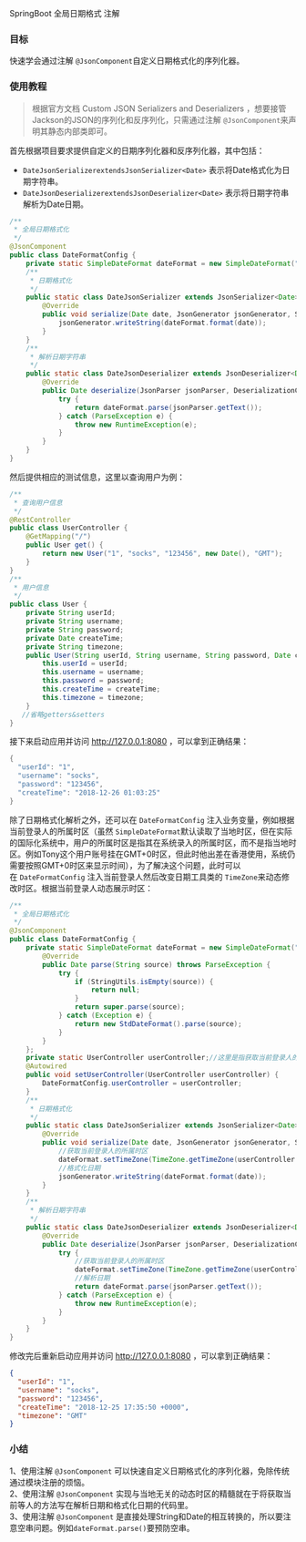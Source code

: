 SpringBoot 全局日期格式 注解
<a name="RtHdz"></a>
### 目标
快速学会通过注解 `@JsonComponent`自定义日期格式化的序列化器。
<a name="wN0TB"></a>
### 使用教程
> 根据官方文档 Custom JSON Serializers and Deserializers ，想要接管Jackson的JSON的序列化和反序列化，只需通过注解 `@JsonComponent`来声明其静态内部类即可。

首先根据项目要求提供自定义的日期序列化器和反序列化器，其中包括：

- `DateJsonSerializerextendsJsonSerializer<Date>` 表示将Date格式化为日期字符串。
- `DateJsonDeserializerextendsJsonDeserializer<Date>` 表示将日期字符串解析为Date日期。
```java
/**
 * 全局日期格式化
 */
@JsonComponent
public class DateFormatConfig {
    private static SimpleDateFormat dateFormat = new SimpleDateFormat("yyyy-MM-dd HH:mm:ss");
    /**
     * 日期格式化
     */
    public static class DateJsonSerializer extends JsonSerializer<Date> {
        @Override
        public void serialize(Date date, JsonGenerator jsonGenerator, SerializerProvider serializerProvider) throws IOException {
            jsonGenerator.writeString(dateFormat.format(date));
        }
    }
    /**
     * 解析日期字符串
     */
    public static class DateJsonDeserializer extends JsonDeserializer<Date> {
        @Override
        public Date deserialize(JsonParser jsonParser, DeserializationContext deserializationContext) throws IOException, JsonProcessingException {
            try {
                return dateFormat.parse(jsonParser.getText());
            } catch (ParseException e) {
                throw new RuntimeException(e);
            }
        }
    }
}
```
然后提供相应的测试信息，这里以查询用户为例：
```java
/**
 * 查询用户信息
 */
@RestController
public class UserController {
    @GetMapping("/")
    public User get() {
        return new User("1", "socks", "123456", new Date(), "GMT");
    }
}
/**
 * 用户信息
 */
public class User {
    private String userId;
    private String username;
    private String password;
    private Date createTime;
    private String timezone;
    public User(String userId, String username, String password, Date createTime, String timezone) {
        this.userId = userId;
        this.username = username;
        this.password = password;
        this.createTime = createTime;
        this.timezone = timezone;
    }
   //省略getters&setters
}
```
接下来启动应用并访问 http://127.0.0.1:8080 ，可以拿到正确结果：
```java
{
  "userId": "1",
  "username": "socks",
  "password": "123456",
  "createTime": "2018-12-26 01:03:25"
}
```
除了日期格式化解析之外，还可以在 `DateFormatConfig` 注入业务变量，例如根据当前登录人的所属时区（虽然 `SimpleDateFormat`默认读取了当地时区，但在实际的国际化系统中，用户的所属时区是指其在系统录入的所属时区，而不是指当地时区。例如Tony这个用户账号挂在GMT+0时区，但此时他出差在香港使用，系统仍需要按照GMT+0时区来显示时间），为了解决这个问题，此时可以在 `DateFormatConfig` 注入当前登录人然后改变日期工具类的 `TimeZone`来动态修改时区。根据当前登录人动态展示时区：
```java
/**
 * 全局日期格式化
 */
@JsonComponent
public class DateFormatConfig {
    private static SimpleDateFormat dateFormat = new SimpleDateFormat("yyyy-MM-dd HH:mm:ss Z") {
        @Override
        public Date parse(String source) throws ParseException {
            try {
                if (StringUtils.isEmpty(source)) {
                    return null;
                }
                return super.parse(source);
            } catch (Exception e) {
                return new StdDateFormat().parse(source);
            }
        }
    };
    private static UserController userController;//这里是指获取当前登录人的工具类
    @Autowired
    public void setUserController(UserController userController) {
        DateFormatConfig.userController = userController;
    }
    /**
     * 日期格式化
     */
    public static class DateJsonSerializer extends JsonSerializer<Date> {
        @Override
        public void serialize(Date date, JsonGenerator jsonGenerator, SerializerProvider serializerProvider) throws IOException {
            //获取当前登录人的所属时区
            dateFormat.setTimeZone(TimeZone.getTimeZone(userController.get().getTimezone()));
            //格式化日期
            jsonGenerator.writeString(dateFormat.format(date));
        }
    }
    /**
     * 解析日期字符串
     */
    public static class DateJsonDeserializer extends JsonDeserializer<Date> {
        @Override
        public Date deserialize(JsonParser jsonParser, DeserializationContext deserializationContext) throws IOException, JsonProcessingException {
            try {
                //获取当前登录人的所属时区
                dateFormat.setTimeZone(TimeZone.getTimeZone(userController.get().getTimezone()));
                //解析日期
                return dateFormat.parse(jsonParser.getText());
            } catch (ParseException e) {
                throw new RuntimeException(e);
            }
        }
    }
}
```
修改完后重新启动应用并访问 http://127.0.0.1:8080 ，可以拿到正确结果：
```json
{
  "userId": "1",
  "username": "socks",
  "password": "123456",
  "createTime": "2018-12-25 17:35:50 +0000",
  "timezone": "GMT"
}
```
<a name="DgdvP"></a>
### 小结
1、使用注解 `@JsonComponent` 可以快速自定义日期格式化的序列化器，免除传统通过模块注册的烦恼。<br />2、使用注解 `@JsonComponent` 实现与当地无关的动态时区的精髓就在于将获取当前等人的方法写在解析日期和格式化日期的代码里。<br />3、使用注解 `@JsonComponent` 是直接处理String和Date的相互转换的，所以要注意空串问题。例如`dateFormat.parse()`要预防空串。

